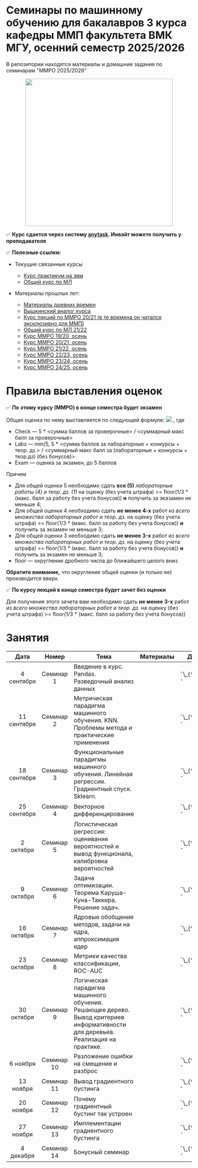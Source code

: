 # Семинары по машинному обучению для бакалавров 3 курса кафедры ММП факультета ВМК МГУ, осенний семестр 2025/2026
В репозитории находятся материалы и домашние задания по семинарам "ММРО 2025/2026"

<p align="center">
<img src="https://github.com/mmp-mmro-team/mmp_mmro_fall_2021/blob/main/trash/kernel_trick.jpg" height=400pt>
</p>

:white_check_mark: **Курс сдается через систему [anytask](https://anytask.org/course/1125). Инвайт можете получить у преподавателя**


:white_check_mark: **Полезные ссылки:**

* Текущие связанные курсы
    * [Курс практикум на эвм](https://github.com/mmp-practicum-team/mmp_practicum_fall_2025)
    * [Общий курс по МЛ](https://github.com/MSU-ML-COURSE/ML-COURSE-25-26)

* Материалы прошлых лет:
  * [Материалы древних времен](https://github.com/esokolov/ml-course-msu)
  * [Вышкинский аналог курса](https://github.com/esokolov/ml-course-hse)
  * [Курс лекций по ММРО 20/21 (в те времена он читался эксклюзивно для ММП)](http://www.machinelearning.ru/wiki/index.php?title=%D0%9C%D0%B0%D1%82%D0%B5%D0%BC%D0%B0%D1%82%D0%B8%D1%87%D0%B5%D1%81%D0%BA%D0%B8%D0%B5_%D0%BC%D0%B5%D1%82%D0%BE%D0%B4%D1%8B_%D1%80%D0%B0%D1%81%D0%BF%D0%BE%D0%B7%D0%BD%D0%B0%D0%B2%D0%B0%D0%BD%D0%B8%D1%8F_%D0%BE%D0%B1%D1%80%D0%B0%D0%B7%D0%BE%D0%B2_%28%D0%BA%D1%83%D1%80%D1%81_%D0%BB%D0%B5%D0%BA%D1%86%D0%B8%D0%B9%2C_%D0%92.%D0%92.%D0%9A%D0%B8%D1%82%D0%BE%D0%B2%29)
  * [Общий курс по МЛ 21/22](https://github.com/MSU-ML-COURSE/ML-COURSE-21-22)
  * [Курс ММРО 19/20, осень](https://github.com/mmp-mmro-team/mmp_mmro_fall_2019)
  * [Курс ММРО 20/21, осень](https://github.com/mmp-mmro-team/mmp_mmro_fall_2020)
  * [Курс ММРО 21/22, осень](https://github.com/mmp-mmro-team/mmp_mmro_fall_2021)
  * [Курс ММРО 22/23, осень](https://github.com/mmp-mmro-team/mmp_mmro_fall_2022)
  * [Курс ММРО 23/24, осень](https://github.com/mmp-mmro-team/mmp_mmro_fall_2023)
  * [Курс ММРО 24/25, осень](https://github.com/mmp-mmro-team/mmp_mmro_fall_2024)

# Правила выставления оценок

:white_check_mark: **По этому курсу (ММРО) в конце семестра будет экзамен**

Общая оценка по нему выставляется по следующей формуле:
![](https://github.com/mmp-mmro-team/mmp_mmro_fall_2021/blob/main/trash/formula.png)
, где 

* Check — 5 * <сумма баллов за проверочные> / <суммарный макс балл за проверочные>
* Labs — min(5, 5 * <сумма баллов за лабораторные + конкурсы + теор. дз.> / <суммарный макс балл за (лабораторные + конкурсы + теор.дз) (без бонусов)>
* Exam — оценка за экзамен, до 5 баллов

Причем
* Для общей оценки 5 необходимо сдать **все (5)** _лабораторные работы (4) и теор. дз. (1)_ на оценку (без учета штрафа) >= floor(1/3 * (макс. балл за работу без учета бонусов)) **и** получить за эказамен не меньше 4;
* Для общей оценки 4 необходимо сдать **не менее 4-х** работ из _всего множества лабораторных работ и теор. дз._ на оценку (без учета штрафа) >= floor(1/3 * (макс. балл за работу без учета бонусов)) **и** получить за экзамен не меньше 3;
* Для общей оценки 3 необходимо сдать **не менее 3-x** работ из _всего множества лабораторных работ и теор. дз._ на оценку (без учета штрафа) >= floor(1/3 * (макс. балл за работу без учета бонусов)) **и** получить за экзамен не меньше 3;
* floor — округление дробного числа до ближайшего целого вниз.

**Обратите внимание,** что округление общей оценки (и только ее) производится вверх.

:white_check_mark: **По курсу лекций в конце семестра будет зачет без оценки**

Для получения этого зачета вам необходимо сдать **не менее 3-x** работ из _всего множества лабораторных работ и теор. дз._ на оценку (без учета штрафа) >= floor(1/3 * (макс. балл за работу без учета бонусов))

# Занятия

| Дата | Номер | Тема | Материалы | ДЗ |
| :---: | :---: | --- | --- | --- |
| 4 сентября  | Семинар 1 | Введение в курс. Pandas. Разведочный анализ данных |   | ¯\\\_(ツ)\_/¯ |
| 11 сентября  | Семинар 2 | Метрическая парадигма машинного обучения. KNN. Проблемы метода и практические применения |  |  ¯\\\_(ツ)\_/¯ |
| 18 сентября  | Семинар 3 | Функциональные парадигмы машинного обучения. Линейная регрессия. Градиентный спуск. Sklearn. |  | ¯\\\_(ツ)\_/¯ |
| 25 сентября | Семинар 4 | Векторное дифференцирование | |  ¯\\\_(ツ)\_/¯ |
| 2 октября | Семинар 5 | Логистическая регрессия: оценивание вероятностей и вывод функционала, калибровка вероятностей |   | ¯\\\_(ツ)\_/¯ |
| 9 октября | Семинар 6 | Задача оптимизации. Теорема Каруша-Куна-Таккера. Решение задач. |  | ¯\\\_(ツ)\_/¯ |
| 16 октября | Семинар 7 | Ядровые обобщения методов, задачи на ядра, аппроксимация ядер | |  ¯\\\_(ツ)\_/¯ |
| 23 октября | Семинар 8 | Метрики качества классификации, ROC-AUC | | ¯\\\_(ツ)\_/¯ |
| 30 октября | Семинар 9 | Логическая парадигма машинного обучения. Решающее дерево. Вывод критериев информативности для деревьев. Реализация на практике. |  |  ¯\\\_(ツ)\_/¯ |
| 6 ноября | Семинар 10 | Разложение ошибки на смещение и разброс |  |  ¯\\\_(ツ)\_/¯ |
| 13 ноября | Семинар 11 | Вывод градиентного бустинга |  |  ¯\\\_(ツ)\_/¯ |
| 20 ноября | Семинар 12 | Почему градиентный бустинг так устроен |  |  ¯\\\_(ツ)\_/¯ |
| 27 ноября | Семинар 13 | Имплементации градиентного бустинга |  |  ¯\\\_(ツ)\_/¯ |
| 4 декабря | Семинар 14 | Бонусный семинар | |  ¯\\\_(ツ)\_/¯ |
